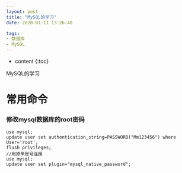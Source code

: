 ```yaml
---
layout: post
title: "MySQL的学习"
date: 2020-01-11 13:26:40

tags:
- 数据库
- MySQL
---
```

* content
{:toc}

MySQL的学习











# 常用命令
### 修改mysql数据库的root密码
```
use mysql;
update user set authentication_string=PASSWORD("Mm123456") where User='root';
flush privileges;
//用原来账号连接
use mysql;
update user set plugin="mysql_native_password";
```